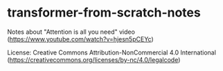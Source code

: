 # transformer-from-scratch-notes
Notes about "Attention is all you need" video (https://www.youtube.com/watch?v=hjesn5pCEYc)

License: Creative Commons Attribution-NonCommercial 4.0 International (https://creativecommons.org/licenses/by-nc/4.0/legalcode)
